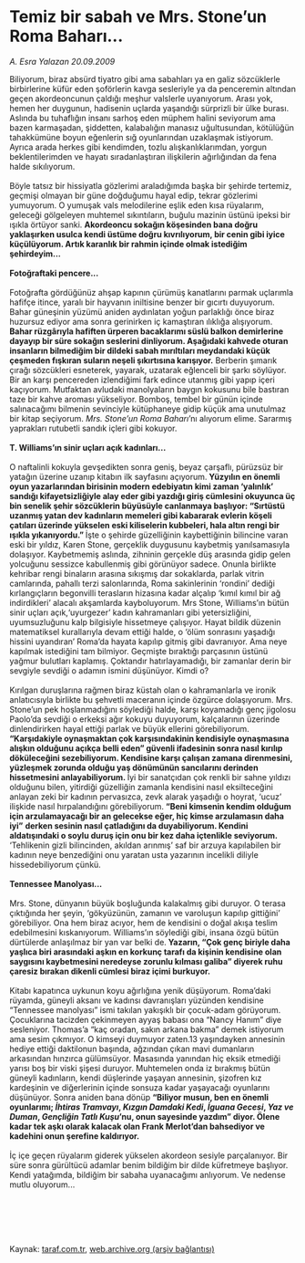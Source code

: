 # Temiz bir sabah ve Mrs. Stone’un Roma Baharı...

*A. Esra Yalazan 20.09.2009*

<div class="taraf_structure_2col_1zq">
<div class="margen_n">



 <p>Biliyorum, biraz absürd tiyatro gibi ama sabahları ya en galiz sözcüklerle birbirlerine küfür eden şoförlerin kavga sesleriyle ya da penceremin altından geçen akordeoncunun çaldığı meşhur valslerle uyanıyorum. Arası yok, hemen her duygunun, hadisenin uçlarda yaşandığı sürprizli bir ülke burası. Aslında bu tuhaflığın insanı sarhoş eden müphem halini seviyorum ama bazen karmaşadan, şiddetten, kalabalığın manasız uğultusundan, kötülüğün tahakkümüne boyun eğenlerin sığ oyunlarından uzaklaşmak istiyorum. Ayrıca arada herkes gibi kendimden, tozlu alışkanlıklarımdan, yorgun beklentilerimden ve hayatı sıradanlaştıran ilişkilerin ağırlığından da fena halde sıkılıyorum. <br/><br/>Böyle tatsız bir hissiyatla gözlerimi araladığımda başka bir şehirde tertemiz, geçmişi olmayan bir güne doğduğumu hayal edip, tekrar gözlerimi yumuyorum. O yumuşak vals melodilerine eşlik eden kısa rüyalarım, geleceği gölgeleyen muhtemel sıkıntıların, buğulu mazinin üstünü ipeksi bir ışıkla örtüyor sanki. <b>Akordeoncu sokağın köşesinden bana doğru yaklaşırken usulca kendi üstüme doğru kıvrılıyorum, bir cenin gibi iyice küçülüyorum. Artık karanlık bir rahmin içinde olmak istediğim şehirdeyim...</b><b> <br/><br/>Fotoğraftaki pencere...</b> <br/><br/>Fotoğrafta gördüğünüz ahşap kapının çürümüş kanatlarını parmak uçlarımla hafifçe itince, yaralı bir hayvanın iniltisine benzer bir gıcırtı duyuyorum. Bahar güneşinin yüzümü aniden aydınlatan yoğun parlaklığı önce biraz huzursuz ediyor ama sonra gerinirken iç kamaştıran ılıklığa alışıyorum. <b>Bahar rüzgârıyla hafiften ürperen bacaklarımı süslü balkon demirlerine dayayıp bir süre sokağın seslerini dinliyorum. Aşağıdaki kahvede oturan insanların bilmediğim bir dildeki sabah mırıltıları meydandaki küçük çeşmeden fışkıran suların neşeli şıkırtısına karışıyor.</b> Berberin şımarık çırağı sözcükleri esneterek, yayarak, uzatarak eğlenceli bir şarkı söylüyor. Bir an karşı pencereden izlendiğimi fark edince utanmış gibi yapıp içeri kaçıyorum. Mutfaktan avludaki manolyaların baygın kokusunu bile bastıran taze bir kahve aroması yükseliyor. Bomboş, tembel bir günün içinde salınacağımı bilmenin sevinciyle kütüphaneye gidip küçük ama unutulmaz bir kitap seçiyorum. <i>Mrs. Stone’un Roma Baharı</i>’nı alıyorum elime. Sararmış yaprakları rutubetli sandık içleri gibi kokuyor. <b><br/><br/>T. Williams’ın sinir uçları açık kadınları...</b> <br/><br/>O naftalinli kokuyla gevşedikten sonra geniş, beyaz çarşaflı, pürüzsüz bir yatağın üzerine uzanıp kitabın ilk sayfasını açıyorum.<b> Yüzyılın en önemli oyun yazarlarından birisinin modern edebiyatın kimi zaman ‘yalınlık’ sandığı kifayetsizliğiyle alay eder gibi yazdığı giriş cümlesini okuyunca üç bin senelik şehir sözcüklerin büyüsüyle canlanmaya başlıyor: “Sırtüstü uzanmış yatan dev kadınların memeleri gibi kabararak evlerin köşeli çatıları üzerinde yükselen eski kiliselerin kubbeleri, hala altın rengi bir ışıkla yıkanıyordu.” </b>İşte o şehirde güzelliğinin kaybettiğinin bilincine varan eski bir yıldız, Karen Stone, gerçeklik duygusunu kaybetmiş yanılsamasıyla dolaşıyor. Kaybetmemiş aslında, zihninin gerçekle düş arasında gidip gelen yolcuğunu sessizce kabullenmiş gibi görünüyor sadece. Onunla birlikte kehribar rengi binaların arasına sıkışmış dar sokaklarda, parlak vitrin camlarında, pahallı terzi salonlarında, Roma sakinlerinin ‘rondini’ dediği kırlangıçların begonvilli terasların hizasına kadar alçalıp ‘kımıl kımıl bir ağ indirdikleri’ alacalı akşamlarda kayboluyorum. Mrs Stone, Williams’ın bütün sinir uçları açık,‘uyurgezer’ kadın kahramanları gibi yetersizliğini, uyumsuzluğunu kalp bilgisiyle hissetmeye çalışıyor. Hayat bildik düzenin matematiksel kurallarıyla devam ettiği halde, o ‘ölüm sonrasını yaşadığı hissini uyandıran’ Roma’da hayata kapılıp gitmiş gibi davranıyor. Ama neye kapılmak istediğini tam bilmiyor. Geçmişte bıraktığı parçasının üstünü yağmur bulutları kaplamış. Çoktandır hatırlayamadığı, bir zamanlar derin bir sevgiyle sevdiği o adamın ismini düşünüyor. Kimdi o? <br/><br/>Kırılgan duruşlarına rağmen biraz küstah olan o kahramanlarla ve ironik anlatıcısıyla birlikte bu şehvetli maceranın içinde özgürce dolaşıyorum. Mrs. Stone’un pek hoşlanmadığını söylediği halde, karşı koyamadığı genç jigolosu Paolo’da sevdiği o erkeksi ağır kokuyu duyuyorum, kalçalarının üzerinde dinlendirirken hayal ettiği parlak ve büyük ellerini görebiliyorum. <b>“Karşıdakiyle oynaşmaktan çok karşısındakinin kendisiyle oynaşmasına alışkın olduğunu açıkça belli eden” güvenli ifadesinin sonra nasıl kırılıp döküleceğini sezebiliyorum. Kendisine karşı çalışan zamana direnmesini, yüzleşmek zorunda olduğu yaş dönümünün sancılarını derinden hissetmesini anlayabiliyorum. </b>İyi bir sanatçıdan çok renkli bir sahne yıldızı olduğunu bilen, yitirdiği güzelliğin zamanla kendisini nasıl eksilteceğini anlayan zeki bir kadının pervasızca, zevk alarak yaşadığı o hoyrat, ‘ucuz’ ilişkide nasıl hırpalandığını görebiliyorum.<b> “Beni kimsenin kendim olduğum için arzulamayacağı bir an gelecekse eğer, hiç kimse arzulamasın daha iyi”</b> <b>derken sesinin nasıl çatladığını da duyabiliyorum. Kendini aldatışındaki o soylu duruş için onu bir kez daha içtenlikle seviyorum.</b> ‘Tehlikenin gizli bilincinden, akıldan arınmış’ saf bir arzuya kapılabilen bir kadının neye benzediğini onu yaratan usta yazarının incelikli diliyle hissedebiliyorum çünkü. <b><br/><br/>Tennessee Manolyası...</b> <br/><br/>Mrs. Stone, dünyanın büyük boşluğunda kalakalmış gibi duruyor. O terasa çıktığında her şeyin, ‘gökyüzünün, zamanın ve varoluşun kapılıp gittiğini’ görebiliyor. Ona hem biraz acıyor, hem de kendisini o doğal akışa teslim edebilmesini kıskanıyorum. Williams’ın söylediği gibi, insana özgü bütün dürtülerde anlaşılmaz bir yan var belki de.<b> Yazarın, “Çok genç biriyle daha yaşlıca biri arasındaki aşkın en korkunç tarafı da kişinin kendisine olan saygısını kaybetmesini neredeyse zorunlu kılması galiba” diyerek ruhu çaresiz bırakan dikenli cümlesi biraz içimi burkuyor. </b><br/><br/>Kitabı kapatınca uykunun koyu ağırlığına yenik düşüyorum. Roma’daki rüyamda, güneyli aksanı ve kadınsı davranışları yüzünden kendisine “Tennessee manolyası” ismi takılan yakışıklı bir çocuk-adam görüyorum. Çocuklarına tacizden çekinmeyen ayyaş babası ona “Nancy Hanım” diye sesleniyor. Thomas’a “kaç oradan, sakın arkana bakma” demek istiyorum ama sesim çıkmıyor. O kimseyi duymuyor zaten.13 yaşındayken annesinin hediye ettiği daktilonun başında, ağzından çıkan mavi dumanların arkasından hınzırca gülümsüyor. Masasında yanından hiç eksik etmediği yarısı boş bir viski şişesi duruyor. Muhtemelen onda iz bırakmış bütün güneyli kadınların, kendi düşlerinde yaşayan annesinin, şizofren kız kardeşinin ve diğerlerinin içinde sonsuza kadar yaşayacağı oyunlarını düşünüyor. Sonra aniden bana dönüp <b>“Biliyor musun, ben en önemli oyunlarımı; <i>İhtiras Tramvayı</i>, <i>Kızgın Damdaki Kedi</i>, <i>İguana Gecesi</i>, <i>Yaz ve Duman</i>, <i>Gençliğin Tatlı Kuşu</i>’nu, onun sayesinde yazdım” diyor. Ölene kadar tek aşkı olarak kalacak olan Frank Merlot’dan bahsediyor ve kadehini onun şerefine kaldırıyor. </b><br/><br/>İç içe geçen rüyalarım giderek yükselen akordeon sesiyle parçalanıyor. Bir süre sonra gürültücü adamlar benim bildiğim bir dilde küfretmeye başlıyor. Kendi yatağımda, bildiğim bir sabaha uyanacağımı anlıyorum. Ve nedense mutlu oluyorum...</p>
<br/>
<br/>
<br/>



<br/>


<div id="taraf_not">
</div>

</div>


</div>

Kaynak: [taraf.com.tr](http://taraf.com.tr:80/makale/7521.htm), [web.archive.org (arşiv bağlantısı)](http://web.archive.org/web/20100105051145/http://taraf.com.tr:80/makale/7521.htm)
